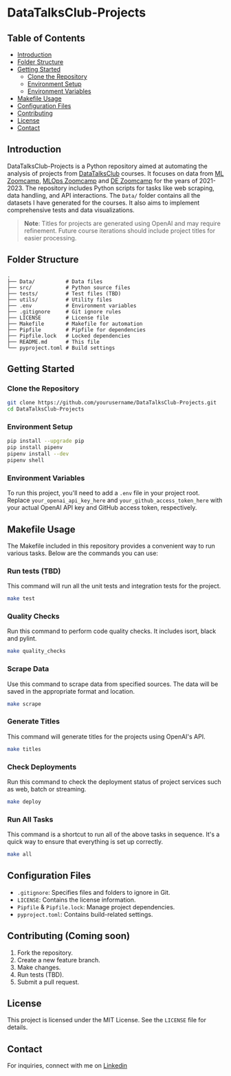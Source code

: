 # DataTalksClub-Projects


## Table of Contents

- [Introduction](#introduction)
- [Folder Structure](#folder-structure)
- [Getting Started](#getting-started)
    - [Clone the Repository](#clone-the-repository)
    - [Environment Setup](#environment-setup)
    - [Environment Variables](#environment-variables)
- [Makefile Usage](#makefile-usage)
- [Configuration Files](#configuration-files)
- [Contributing](#contributing)
- [License](#license)
- [Contact](#contact)

## Introduction

DataTalksClub-Projects is a Python repository aimed at automating the analysis of projects from [DataTalksClub](https://github.com/DataTalksClub) courses. It focuses on data from [ML Zoomcamp](https://github.com/DataTalksClub/machine-learning-zoomcamp), [MLOps Zoomcamp](https://github.com/DataTalksClub/mlops-zoomcamp) and [DE Zoomcamp](https://github.com/DataTalksClub/data-engineering-zoomcamp) for the years of 2021-2023. The repository includes Python scripts for tasks like web scraping, data handling, and API interactions. The `Data/` folder contains all the datasets I have generated for the courses. It also aims to implement comprehensive tests and data visualizations.


> **Note**: Titles for projects are generated using OpenAI and may require refinement. Future course iterations should include project titles for easier processing.


## Folder Structure

```
.
├── Data/          # Data files
├── src/           # Python source files
├── tests/         # Test files (TBD)
├── utils/         # Utility files
├── .env           # Environment variables
├── .gitignore     # Git ignore rules
├── LICENSE        # License file
├── Makefile       # Makefile for automation
├── Pipfile        # Pipfile for dependencies
├── Pipfile.lock   # Locked dependencies
├── README.md      # This file
└── pyproject.toml # Build settings
```

## Getting Started

### Clone the Repository

```bash
git clone https://github.com/yourusername/DataTalksClub-Projects.git
cd DataTalksClub-Projects
```

### Environment Setup

```bash
pip install --upgrade pip
pip install pipenv
pipenv install --dev
pipenv shell
```

### Environment Variables

To run this project, you'll need to add a `.env` file in your project root. Replace `your_openai_api_key_here` and `your_github_access_token_here` with your actual OpenAI API key and GitHub access token, respectively.

## Makefile Usage

The Makefile included in this repository provides a convenient way to run various tasks. Below are the commands you can use:

### Run tests (TBD)

This command will run all the unit tests and integration tests for the project.

```bash
make test
```

### Quality Checks

Run this command to perform code quality checks. It includes isort, black and pylint.

```bash
make quality_checks
```

### Scrape Data

Use this command to scrape data from specified sources. The data will be saved in the appropriate format and location.

```bash
make scrape
```

### Generate Titles

This command will generate titles for the projects using OpenAI's API.

```bash
make titles
```

### Check Deployments

Run this command to check the deployment status of project services such as web, batch or streaming.

```bash
make deploy
```

### Run All Tasks

This command is a shortcut to run all of the above tasks in sequence. It's a quick way to ensure that everything is set up correctly.

```bash
make all
```

## Configuration Files

- `.gitignore`: Specifies files and folders to ignore in Git.
- `LICENSE`: Contains the license information.
- `Pipfile` & `Pipfile.lock`: Manage project dependencies.
- `pyproject.toml`: Contains build-related settings.

## Contributing (Coming soon)

1. Fork the repository.
2. Create a new feature branch.
3. Make changes.
4. Run tests (TBD).
5. Submit a pull request.

## License

This project is licensed under the MIT License. See the `LICENSE` file for details.

## Contact

For inquiries, connect with me on [Linkedin](https://www.linkedin.com/in/zacharenakis/)

